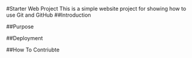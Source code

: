 #Starter Web Project
This is a simple website project for showing how to use Git and GitHub
##Introduction

##Purpose

##Deployment

##How To Contriubte